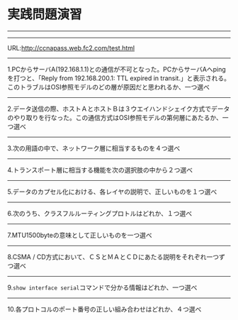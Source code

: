 # 実践問題演習

---
---
URL:http://ccnapass.web.fc2.com/test.html

---
1.PCからサーバA(192.168.1.1)との通信が不可となった。PCからサーバAへpingを打つと、「Reply from 192.168.200.1: TTL expired in transit.」と表示される。このトラブルはOSI参照モデルのどの層が原因だと思われるか、一つ選べ

---
2.データ送信の際、ホストＡとホストＢは３ウエイハンドシェイク方式でデータのやり取りを行なった。この通信方式はOSI参照モデルの第何層にあたるか、一つ選べ

---
3.次の用語の中で、ネットワーク層に相当するものを４つ選べ

---
4.トランスポート層に相当する機能を次の選択肢の中から２つ選べ

---
5.データのカプセル化における、各レイヤの説明で、正しいものを１つ選べ

---
6.次のうち、クラスフルルーティングプロトルはどれか、１つ選べ

---
7.MTU1500byteの意味として正しいものを一つ選べ

---
8.CSMA / CD方式において、ＣＳとＭＡとＣＤにあたる説明をそれぞれ一つずつ選べ

---
9.`show interface serial`コマンドで分かる情報はどれか、一つ選べ

---
10.各プロトコルのポート番号の正しい組み合わせはどれか、４つ選べ

